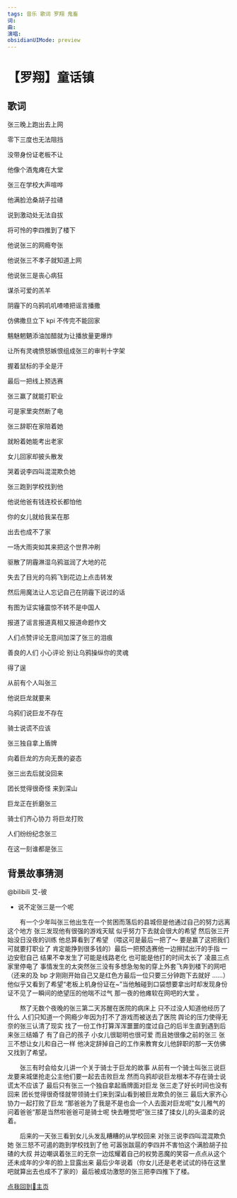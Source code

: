 ```yaml
---
tags: 音乐 歌词 罗翔 鬼畜
词: 
曲: 
演唱: 
obsidianUIMode: preview
---
```


# 【罗翔】童话镇

## 歌词

张三晚上跑出去上网  

零下三度也无法阻挡  

没带身份证老板不让  

他像个酒鬼瘫在大堂  

张三在学校大声喧哗  

他满脸沧桑胡子拉碴  

说到激动处无法自拔  

将可怜的李四推到了楼下  

他说张三的网瘾夸张  

他说张三不孝子就知道上网  

他说张三是丧心病狂  

谋杀可爱的羔羊  

阴霾下的乌鸦叽叽喳喳把谣言播撒  

仿佛撒旦立下 kpi 不传完不能回家  

魑魅魍魉添油加醋就为让播放量更爆炸  

让所有灵魂愤怒嫉恨组成张三的审判十字架  

握着鼠标的手全是汗  

最后一把线上预选赛  

张三赢了就能打职业  

可是家里突然断了电  

张三辞职在家陪着她  

就盼着她能考出老家  

女儿回家却披头散发  

哭着说李四叫混混欺负她  

张三跑到学校找到他  

他说他爸有钱连校长都怕他  

你的女儿就给我呆在那  

出去也成不了家  

一场大雨突如其来把这个世界冲刷  

驱散了阴霾淋湿乌鸦滋润了大地的花  

失去了目光的乌鸦飞到花边上点击转发  

然后用魔法让人忘记自己在阴霾下说过的话  

有图为证实锤震惊不转不是中国人  

报道了谣言报道真相又报道命题作文  

人们点赞评论无意间加深了张三的泪痕  

善良的人们 小心评论 别让乌鸦操纵你的灵魂  

得了逞  

从前有个人叫张三  

他说巨龙就要来  

乌鸦们说巨龙不存在  

骑士说谎不应该  

张三独自拿上盾牌  

向着巨龙的方向无畏的姿态  

张三出去后就没回来  

团长觉得很奇怪 来到深山  

巨龙正在折磨张三  

骑士们齐心协力 将巨龙打败  

人们纷纷纪念张三  

在这一刻谁都是张三

## 背景故事猜测

@bilibili 艾-彼

- 说不定张三是一个呢

‌‌‌　　有一个少年叫张三他出生在一个贫困而落后的县城但是他通过自己的努力远离这个地方 张三发现他有很强的游戏天赋 似乎努力下去就会很大的希望 然后张三开始没日没夜的训练 他总算看到了希望 （喂这可是最后一把了～ 要是赢了这把我们可就要打职业了 肯定能挣到很多钱的）最后一把预选赛他一边擦拭出汗的手指 一边安慰自己 结果不幸发生了可能是线路老化 也可能是他打的时间太长了 凌晨三点家里停电了 事情发生的太突然张三没有多想急匆匆的穿上外套飞奔到楼下的网吧 （还来的及 bp 才刚刚开始自己又是红色方最后一位只要三分钟跑下去就好 ……）他似乎又看到了希望“老板上机身份证在~”当他触碰到口袋想要拿出时却发现身份证不见了一瞬间的绝望压的他喘不过气 那一夜的他瘫软在网吧的大堂 。

‌‌‌　　熬了无数个夜晚的张三第二天苏醒在医院的病床上 只不过没人知道他经历了什么 人们只知道一个网瘾少年因为打不了游戏而被送去了医院 舆论的压力使得无奈的张三认清了现实 找了一份工作打算浑浑噩噩的度过自己的后半生直到遇到后来张三结婚了 有了自己的孩子 小女儿很聪明也很可爱 而且她很像之前的张三 张三不想让女儿和自己一样 他决定辞掉自己的工作来教育女儿他辞职的那一天仿佛又找到了希望。

‌‌‌　　张三有时会给女儿讲一个关于骑士于巨龙的故事 从前有一个骑士叫张三说巨龙要来城堡抢走公主他们要一起去击败巨龙 然而乌鸦却说巨龙根本不存在骑士说谎太不应该了 最后只有张三一个独自拿起盾牌面对巨龙 张三走了好长时间也没有回来 团长觉得很奇怪就带领骑士们来到深山看到被巨龙欺负的张三 最后大家齐心协力一起打败了巨龙 “那爸爸为了我是不是也会一个人去面对巨龙呢”女儿稚气的问着爸爸“那是当然啦爸爸可是骑士呢 快去睡觉吧”张三揉了揉女儿的头温柔的说着。

‌‌‌　　后来的一天张三看到女儿头发乱糟糟的从学校回来 对张三说李四叫混混欺负她 张三怒不可遏的跑到学校找到了他 可嚣张跋扈的李四并不害怕这个满脸胡子拉碴的大叔 并边嘲讽着张三的无奈一边炫耀着自己的权势恶魔的笑容一点点从这个还未成年的少年的脸上显露出来 最后少年说着（你女儿还是老老试试的待在这里吧就算出去也成不了家的）最后被成功激怒的张三把李四推下了楼。

[点我回到🏡主页](https://nn66kk.github.io/Mon-Blog/#hello-world)
